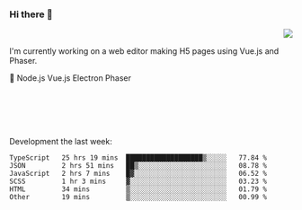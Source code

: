 ### Hi there 👋

<img align="right" src="https://github-readme-stats.vercel.app/api?username=jasonpanggo"/>

<br>
<p align="left">
I'm currently working on a web editor making H5 pages using Vue.js and Phaser.
</p>
<p align="left">
📖 Node.js Vue.js Electron Phaser
</p>
<br>
<br>
<br>
<br>

Development the last week:
<!--START_SECTION:waka-->

```text
TypeScript   25 hrs 19 mins  ███████████████████▒░░░░░   77.84 %
JSON         2 hrs 51 mins   ██▒░░░░░░░░░░░░░░░░░░░░░░   08.78 %
JavaScript   2 hrs 7 mins    █▓░░░░░░░░░░░░░░░░░░░░░░░   06.52 %
SCSS         1 hr 3 mins     ▓░░░░░░░░░░░░░░░░░░░░░░░░   03.23 %
HTML         34 mins         ▒░░░░░░░░░░░░░░░░░░░░░░░░   01.79 %
Other        19 mins         ▒░░░░░░░░░░░░░░░░░░░░░░░░   00.99 %
```

<!--END_SECTION:waka-->

<!--
**JASONPANGGO/jasonpanggo** is a ✨ _special_ ✨ repository because its `README.md` (this file) appears on your GitHub profile.

Here are some ideas to get you started:

- 🔭 I’m currently working on ...
- 🌱 I’m currently learning ...
- 👯 I’m looking to collaborate on ...
- 🤔 I’m looking for help with ...
- 💬 Ask me about ...
- 📫 How to reach me: ...
- 😄 Pronouns: ...
- ⚡ Fun fact: ...
-->

